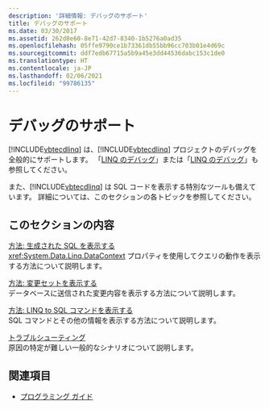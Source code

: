 ```yaml
---
description: '詳細情報: デバッグのサポート'
title: デバッグのサポート
ms.date: 03/30/2017
ms.assetid: 262d8e60-8e71-42d7-8340-1b5276a0ad35
ms.openlocfilehash: 05ffe9790ce1b73361db55bb96cc703b01e4d69c
ms.sourcegitcommit: ddf7edb67715a5b9a45e3dd44536dabc153c1de0
ms.translationtype: HT
ms.contentlocale: ja-JP
ms.lasthandoff: 02/06/2021
ms.locfileid: "99786135"
---
```

# <a name="debugging-support"></a>デバッグのサポート

[!INCLUDE[vbtecdlinq](../../../../../../includes/vbtecdlinq-md.md)] は、[!INCLUDE[vbtecdlinq](../../../../../../includes/vbtecdlinq-md.md)] プロジェクトのデバッグを全般的にサポートします。  「[LINQ のデバッグ](/visualstudio/debugger/debugging-linq)」または「[LINQ のデバッグ](/visualstudio/debugger/debugging-linq)」も参照してください。  
  
 また、[!INCLUDE[vbtecdlinq](../../../../../../includes/vbtecdlinq-md.md)] は SQL コードを表示する特別なツールも備えています。 詳細については、このセクションの各トピックを参照してください。  
  
## <a name="in-this-section"></a>このセクションの内容  

 [方法: 生成された SQL を表示する](how-to-display-generated-sql.md)  
 <xref:System.Data.Linq.DataContext> プロパティを使用してクエリの動作を表示する方法について説明します。  
  
 [方法: 変更セットを表示する](how-to-display-a-changeset.md)  
 データベースに送信された変更内容を表示する方法について説明します。  
  
 [方法: LINQ to SQL コマンドを表示する](how-to-display-linq-to-sql-commands.md)  
 SQL コマンドとその他の情報を表示する方法について説明します。  
  
 [トラブルシューティング](troubleshooting.md)  
 原因の特定が難しい一般的なシナリオについて説明します。  
  
## <a name="see-also"></a>関連項目

- [プログラミング ガイド](programming-guide.md)
